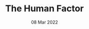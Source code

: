 ---
title: The Human Factor
subtitle: 
layout: default
modal-id: 6
date: 08 Mar 2022
img: module-6.jpg
thumbnail: module-6.jpg
alt: image-alt
project-date: 08 Nov 2022
tutor: Dr Stelios Sotiriadis
unit: 12
description: The Human Factor
---